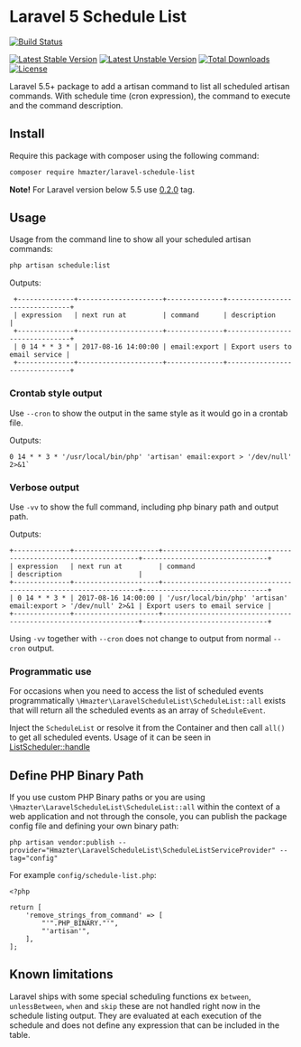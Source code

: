 Laravel 5 Schedule List
=====================

[![Build Status](https://travis-ci.org/hmazter/laravel-schedule-list.svg?branch=master)](https://travis-ci.org/hmazter/laravel-schedule-list)

[![Latest Stable Version](https://poser.pugx.org/hmazter/laravel-schedule-list/v/stable)](https://packagist.org/packages/hmazter/laravel-schedule-list)
[![Latest Unstable Version](https://poser.pugx.org/hmazter/laravel-schedule-list/v/unstable)](https://packagist.org/packages/hmazter/laravel-schedule-list)
[![Total Downloads](https://poser.pugx.org/hmazter/laravel-schedule-list/downloads)](https://packagist.org/packages/hmazter/laravel-schedule-list)
[![License](https://poser.pugx.org/hmazter/laravel-schedule-list/license)](https://packagist.org/packages/hmazter/laravel-schedule-list)

Laravel 5.5+ package to add a artisan command to list all scheduled artisan commands. 
With schedule time (cron expression), the command to execute and the command description.


## Install

Require this package with composer using the following command:

```bash
composer require hmazter/laravel-schedule-list
```

**Note!** For Laravel version below 5.5 use [0.2.0](https://github.com/hmazter/laravel-schedule-list/tree/v0.2.0#Install) tag.

## Usage

Usage from the command line to show all your scheduled artisan commands:

```bash
php artisan schedule:list
```

Outputs:
```
 +--------------+---------------------+--------------+-------------------------------+
 | expression   | next run at         | command      | description                   |
 +--------------+---------------------+--------------+-------------------------------+
 | 0 14 * * 3 * | 2017-08-16 14:00:00 | email:export | Export users to email service |
 +--------------+---------------------+--------------+-------------------------------+
```

### Crontab style output

Use `--cron` to show the output in the same style as it would go in a crontab file.

Outputs:
```
0 14 * * 3 * '/usr/local/bin/php' 'artisan' email:export > '/dev/null' 2>&1`
```

### Verbose output

Use `-vv` to show the full command, including php binary path and output path.

Outputs:
```
+--------------+---------------------+----------------------------------------------------------------+-------------------------------+
| expression   | next run at         | command                                                        | description                   |
+--------------+---------------------+----------------------------------------------------------------+-------------------------------+
| 0 14 * * 3 * | 2017-08-16 14:00:00 | '/usr/local/bin/php' 'artisan' email:export > '/dev/null' 2>&1 | Export users to email service |
+--------------+---------------------+----------------------------------------------------------------+-------------------------------+
```

Using `-vv` together with `--cron` does not change to output from normal `--cron` output.

### Programmatic use

For occasions when you need to access the list of scheduled events programmatically
`\Hmazter\LaravelScheduleList\ScheduleList::all` exists that will return all the scheduled events as an array of `ScheduleEvent`.

Inject the `ScheduleList` or resolve it from the Container and then call `all()` to get all scheduled events.
Usage of it can be seen in [ListScheduler::handle](src/Console/ListScheduler.php)

## Define PHP Binary Path

If you use custom PHP Binary paths or you are using `\Hmazter\LaravelScheduleList\ScheduleList::all` within the context of a web application and not through the console, you can publish the package config file and defining your own binary path:

```
php artisan vendor:publish --provider="Hmazter\LaravelScheduleList\ScheduleListServiceProvider" --tag="config"
```

For example `config/schedule-list.php`:
```
<?php

return [
    'remove_strings_from_command' => [
        "'".PHP_BINARY."'",
        "'artisan'",
    ],
];
```

## Known limitations

Laravel ships with some special scheduling functions ex `between`, `unlessBetween`, `when` and  `skip`
these are not handled right now in the schedule listing output.
They are evaluated at each execution of the schedule and does not define any expression that can be included in the table.